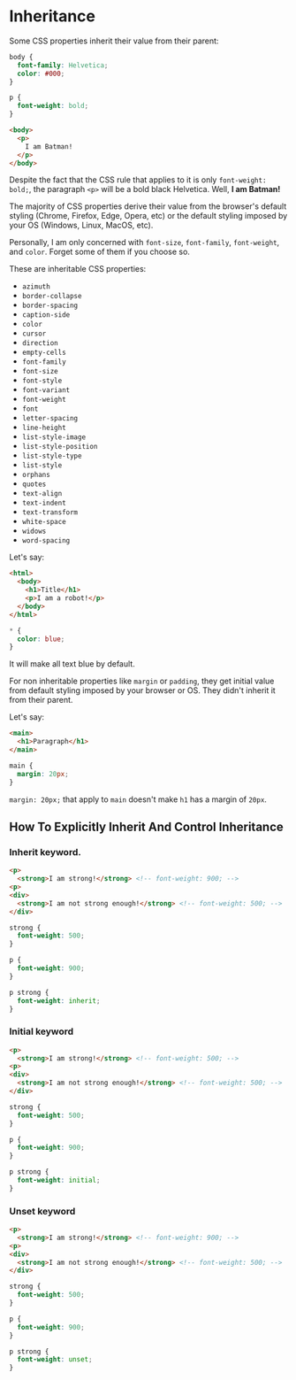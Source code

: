 # Inheritance

Some CSS properties inherit their value from their parent:

```css
body {
  font-family: Helvetica;
  color: #000;
}

p {
  font-weight: bold;
}
```

```html
<body>
  <p>
    I am Batman!
  </p>
</body>
```

Despite the fact that the CSS rule that applies to it is only `font-weight: bold;`, the paragraph `<p>` will be a bold black
Helvetica. Well, **I am Batman!**

The majority of CSS properties derive their value from the browser's default styling (Chrome, Firefox, Edge, Opera, etc) or the default styling imposed by your OS (Windows, Linux, MacOS, etc).

Personally, I am only concerned with `font-size`, `font-family`, `font-weight`, and `color`. Forget some of them if you choose so.

These are inheritable CSS properties:

* `azimuth`
* `border-collapse`
* `border-spacing`
* `caption-side`
* `color`
* `cursor`
* `direction`
* `empty-cells`
* `font-family`
* `font-size`
* `font-style`
* `font-variant`
* `font-weight`
* `font`
* `letter-spacing`
* `line-height`
* `list-style-image`
* `list-style-position`
* `list-style-type`
* `list-style`
* `orphans`
* `quotes`
* `text-align`
* `text-indent`
* `text-transform`
* `white-space`
* `widows`
* `word-spacing`

Let's say:

```html
<html>
  <body>
    <h1>Title</h1>
    <p>I am a robot!</p>
  </body>
</html>
```

```css
* {
  color: blue;
}
```

It will make all text blue by default.

For non inheritable properties like `margin` or `padding`, they get initial value
from default styling imposed by your browser or OS. They didn't inherit it from
their parent.

Let's say:

```html
<main>
  <h1>Paragraph</h1>
</main>
```

```css
main {
  margin: 20px;
}
```

`margin: 20px;` that apply to `main` doesn't make `h1` has a margin of `20px`.

## How To Explicitly Inherit And Control Inheritance

### Inherit keyword.

```html
<p>
  <strong>I am strong!</strong> <!-- font-weight: 900; -->
<p>
<div>
  <strong>I am not strong enough!</strong> <!-- font-weight: 500; -->
</div>
```

```css
strong {
  font-weight: 500; 
}

p {
  font-weight: 900;
} 

p strong {
  font-weight: inherit;
}
```

### Initial keyword

```html
<p>
  <strong>I am strong!</strong> <!-- font-weight: 500; -->
<p>
<div>
  <strong>I am not strong enough!</strong> <!-- font-weight: 500; -->
</div>
```

```css
strong {
  font-weight: 500; 
}

p {
  font-weight: 900;
} 

p strong {
  font-weight: initial;
}
```

### Unset keyword

```html
<p>
  <strong>I am strong!</strong> <!-- font-weight: 900; -->
<p>
<div>
  <strong>I am not strong enough!</strong> <!-- font-weight: 500; -->
</div>
```

```css
strong {
  font-weight: 500; 
}

p {
  font-weight: 900;
} 

p strong {
  font-weight: unset;
}
```

